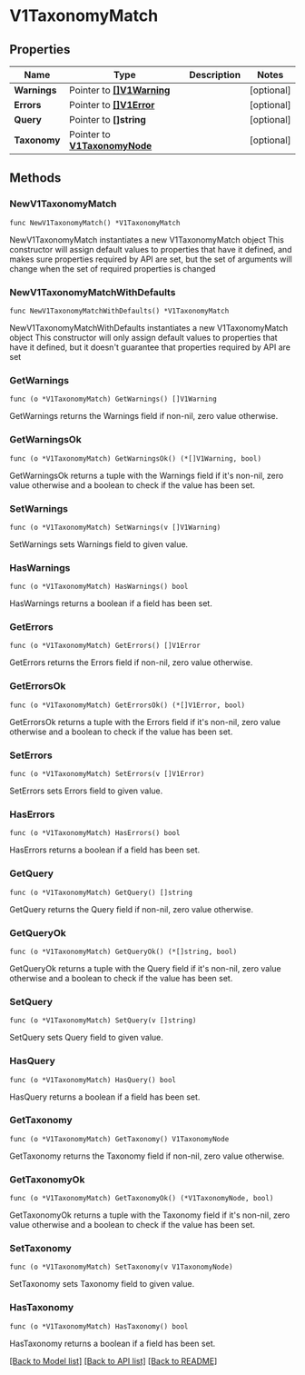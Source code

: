 # V1TaxonomyMatch

## Properties

Name | Type | Description | Notes
------------ | ------------- | ------------- | -------------
**Warnings** | Pointer to [**[]V1Warning**](V1Warning.md) |  | [optional] 
**Errors** | Pointer to [**[]V1Error**](V1Error.md) |  | [optional] 
**Query** | Pointer to **[]string** |  | [optional] 
**Taxonomy** | Pointer to [**V1TaxonomyNode**](V1TaxonomyNode.md) |  | [optional] 

## Methods

### NewV1TaxonomyMatch

`func NewV1TaxonomyMatch() *V1TaxonomyMatch`

NewV1TaxonomyMatch instantiates a new V1TaxonomyMatch object
This constructor will assign default values to properties that have it defined,
and makes sure properties required by API are set, but the set of arguments
will change when the set of required properties is changed

### NewV1TaxonomyMatchWithDefaults

`func NewV1TaxonomyMatchWithDefaults() *V1TaxonomyMatch`

NewV1TaxonomyMatchWithDefaults instantiates a new V1TaxonomyMatch object
This constructor will only assign default values to properties that have it defined,
but it doesn't guarantee that properties required by API are set

### GetWarnings

`func (o *V1TaxonomyMatch) GetWarnings() []V1Warning`

GetWarnings returns the Warnings field if non-nil, zero value otherwise.

### GetWarningsOk

`func (o *V1TaxonomyMatch) GetWarningsOk() (*[]V1Warning, bool)`

GetWarningsOk returns a tuple with the Warnings field if it's non-nil, zero value otherwise
and a boolean to check if the value has been set.

### SetWarnings

`func (o *V1TaxonomyMatch) SetWarnings(v []V1Warning)`

SetWarnings sets Warnings field to given value.

### HasWarnings

`func (o *V1TaxonomyMatch) HasWarnings() bool`

HasWarnings returns a boolean if a field has been set.

### GetErrors

`func (o *V1TaxonomyMatch) GetErrors() []V1Error`

GetErrors returns the Errors field if non-nil, zero value otherwise.

### GetErrorsOk

`func (o *V1TaxonomyMatch) GetErrorsOk() (*[]V1Error, bool)`

GetErrorsOk returns a tuple with the Errors field if it's non-nil, zero value otherwise
and a boolean to check if the value has been set.

### SetErrors

`func (o *V1TaxonomyMatch) SetErrors(v []V1Error)`

SetErrors sets Errors field to given value.

### HasErrors

`func (o *V1TaxonomyMatch) HasErrors() bool`

HasErrors returns a boolean if a field has been set.

### GetQuery

`func (o *V1TaxonomyMatch) GetQuery() []string`

GetQuery returns the Query field if non-nil, zero value otherwise.

### GetQueryOk

`func (o *V1TaxonomyMatch) GetQueryOk() (*[]string, bool)`

GetQueryOk returns a tuple with the Query field if it's non-nil, zero value otherwise
and a boolean to check if the value has been set.

### SetQuery

`func (o *V1TaxonomyMatch) SetQuery(v []string)`

SetQuery sets Query field to given value.

### HasQuery

`func (o *V1TaxonomyMatch) HasQuery() bool`

HasQuery returns a boolean if a field has been set.

### GetTaxonomy

`func (o *V1TaxonomyMatch) GetTaxonomy() V1TaxonomyNode`

GetTaxonomy returns the Taxonomy field if non-nil, zero value otherwise.

### GetTaxonomyOk

`func (o *V1TaxonomyMatch) GetTaxonomyOk() (*V1TaxonomyNode, bool)`

GetTaxonomyOk returns a tuple with the Taxonomy field if it's non-nil, zero value otherwise
and a boolean to check if the value has been set.

### SetTaxonomy

`func (o *V1TaxonomyMatch) SetTaxonomy(v V1TaxonomyNode)`

SetTaxonomy sets Taxonomy field to given value.

### HasTaxonomy

`func (o *V1TaxonomyMatch) HasTaxonomy() bool`

HasTaxonomy returns a boolean if a field has been set.


[[Back to Model list]](../README.md#documentation-for-models) [[Back to API list]](../README.md#documentation-for-api-endpoints) [[Back to README]](../README.md)


